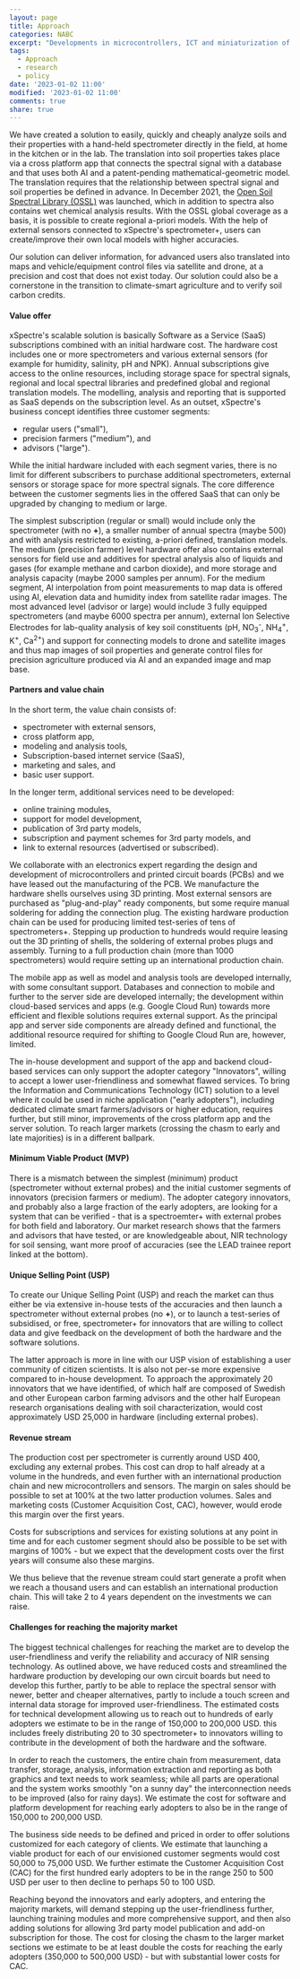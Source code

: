 ```yaml
---
layout: page
title: Approach
categories: NABC
excerpt: "Developments in microcontrollers, ICT and miniaturization of spectral sensors have paved the way for innovations also in soil sensing. Grounded in the rapid progress, xSpectre has developed a handheld soil laboratory that easily, quickly and cheaply analyze soils and their properties, in-situ or in the kitchen."
tags:
  - Approach
  - research
  - policy
date: '2023-01-02 11:00'
modified: '2023-01-02 11:00'
comments: true
share: true
---
```


We have created a solution to easily, quickly and cheaply analyze soils and their properties with a hand-held spectrometer directly in the field, at home in the kitchen or in the lab. The translation into soil properties takes place via a cross platform app that connects the spectral signal with a database and that uses both AI and a patent-pending mathematical-geometric model. The translation requires that the relationship between spectral signal and soil properties be defined in advance. In December 2021, the [Open Soil Spectral Library (OSSL)](https://soilspectroscopy.org) was launched, which in addition to spectra also contains wet chemical analysis results. With the OSSL global coverage as a basis, it is possible to create regional a-priori models. With the help of external sensors connected to xSpectre's spectrometer+, users can create/improve their own local models with higher accuracies.

Our solution can deliver information, for advanced users also translated into maps and vehicle/equipment control files via satellite and drone, at a precision and cost that does not exist today. Our solution could also be a cornerstone in the transition to climate-smart agriculture and to verify soil carbon credits.

#### Value offer

xSpectre's scalable solution is basically Software as a Service (SaaS) subscriptions combined with an initial hardware cost. The hardware cost includes one or more spectrometers and various external sensors (for example for humidity, salinity, pH and NPK). Annual subscriptions give access to the online resources, including storage space for spectral signals, regional and local spectral libraries and predefined global and regional translation models. The modelling, analysis and reporting that is supported as SaaS depends on the subscription level. As an outset, xSpectre's business concept identifies three customer segments:

- regular users ("small"),
- precision farmers ("medium"), and
- advisors ("large").

While the initial hardware included with each segment varies, there is no limit for different subscribers to purchase additional spectrometers, external sensors or storage space for more spectral signals. The core difference between the customer segments lies in the offered SaaS  that can only be upgraded by changing to medium or large.  

The simplest subscription (regular or small) would include only the spectrometer (with no **+**), a smaller number of annual spectra (maybe 500) and with analysis restricted to existing, a-priori defined, translation models. The medium (precision farmer) level hardware offer also contains external sensors for field use and additives for spectral analysis also of liquids and gases (for example methane and carbon dioxide), and more storage and analysis capacity (maybe 2000 samples per annum). For the medium segment, AI interpolation from point measurements to map data is offered using AI, elevation data and humidity index from satellite radar images. The most advanced level (advisor or large) would include 3 fully equipped spectrometers (and maybe 6000 spectra per annum), external Ion Selective Electrodes for lab-quality analysis of key soil constituents (pH, NO<sub>3</sub><sup>-</sup>, NH<sub>4</sub><sup>+</sup>, K<sup>+</sup>, Ca<sup>2+</sup>) and support for connecting models to drone and satellite images and thus map images of soil properties and generate control files for precision agriculture produced via AI and an expanded image and map base.

#### Partners and value chain

In the short term, the value chain consists of:

- spectrometer with external sensors,
- cross platform app,
- modeling and analysis tools,
- Subscription-based internet service (SaaS),
- marketing and sales, and
- basic user support.

In the longer term, additional services need to be developed:

- online training modules,
- support for model development,
- publication of 3rd party models,
- subscription and payment schemes for 3rd party models, and
- link to external resources (advertised or subscribed).

We collaborate with an electronics expert regarding the design and development of microcontrollers and printed circuit boards (PCBs) and we have leased out the manufacturing of the PCB. We manufacture the hardware shells ourselves using 3D printing. Most external sensors are purchased as "plug-and-play" ready components, but some require manual soldering for adding the connection plug. The existing hardware production chain can be used for producing limited test-series of tens of spectrometers+. Stepping up production to hundreds would require leasing out the 3D printing of shells, the soldering of external probes plugs and assembly. Turning to a full production chain (more than 1000 spectrometers) would require setting up an international production chain.

The mobile app as well as model and analysis tools are developed internally, with some consultant support. Databases and connection to mobile and further to the server side are developed internally; the development within cloud-based services and apps (e.g. Google Cloud Run) towards more efficient and flexible solutions requires external support. As the principal app and server side components are already defined and functional, the additional resource required for shifting to Google Cloud Run are, however, limited.

The in-house development and support of the app and backend cloud-based services can only support the adopter category "Innovators", willing to accept a lower user-friendliness and somewhat flawed services. To bring the Information and Communications Technology (ICT) solution to a level where it could be used in niche application ("early adopters"), including dedicated climate smart farmers/advisors or higher education, requires further, but still minor, improvements of the cross platform app and the server solution. To reach larger markets (crossing the chasm to early and late majorities) is in a different ballpark.

#### Minimum Viable Product (MVP)

There is a mismatch between the simplest (minimum) product (spectrometer without external probes) and the initial customer segments of innovators (precision farmers or medium). The adopter category innovators, and probably also a large fraction of the early adopters, are looking for a system that can be verified - that is a spectroemter+ with external probes for both field and laboratory. Our market research shows that the farmers and advisors that have tested, or are knowledgeable about, NIR technology for soil sensing, want more proof of accuracies (see the LEAD trainee report linked at the bottom).

#### Unique Selling Point (USP)

To create our Unique Selling Point (USP) and reach the market can thus either be via extensive in-house tests of the accuracies and then launch a spectrometer without external probes (no **+**), or to launch a test-series of subsidised, or free, spectrometer+ for innovators that are willing to collect data and give feedback on the development of both the hardware and the software solutions.

The latter approach is more in line with our USP vision of establishing a user community of citizen scientists. It is also not per-se more expensive compared to in-house development. To approach the approximately 20 innovators that we have identified, of which half are composed of Swedish and other European carbon farming advisors and the other half European research organisations dealing with soil characterization, would cost approximately USD 25,000 in hardware (including external probes).

#### Revenue stream

The production cost per spectrometer is currently around USD 400, excluding any external probes. This cost can drop to half already at a volume in the hundreds, and even further with an international production chain and new microcontrollers and sensors. The margin on sales should be possible to set at 100% at the two latter production volumes. Sales and marketing costs (Customer Acquisition Cost, CAC), however, would erode this margin over the first years.

Costs for subscriptions and services for existing solutions at any point in time and for each customer segment should also be possible to be set with margins of 100% - but we expect that the development costs over the first years will consume also these margins.

We thus believe that the revenue stream could start generate a profit when we reach a thousand users and can establish an international production chain. This will take 2 to 4 years dependent on the investments we can raise.

#### Challenges for reaching the majority market

The biggest technical challenges for reaching the market are to develop the user-friendliness and verify the reliability and accuracy of NIR sensing technology. As outlined above, we have reduced costs and streamlined the hardware production by developing our own circuit boards but need to develop this further, partly to be able to replace the spectral sensor with newer, better and cheaper alternatives, partly to include a touch screen and internal data storage for improved user-friendliness. The estimated costs for technical development allowing us to reach out to hundreds of early adopters we estimate to be in the range of 150,000 to 200,000 USD. this includes freely distributing 20 to 30 spectrometer+ to innovators willing to contribute in the development of both the hardware and the software.

In order to reach the customers, the entire chain from measurement, data transfer, storage, analysis, information extraction and reporting as both graphics and text needs to work seamless; while all parts are operational and the system works smoothly "on a sunny day" the interconnection needs to be improved (also for rainy days). We estimate the cost for software and platform development for reaching early adopters to also be in the range of 150,000 to 200,000 USD.

The business side needs to be defined and priced in order to offer solutions customized for each category of clients. We estimate that launching a viable product for each of our envisioned customer segments would cost 50,000 to 75,000 USD. We further estimate the Customer Acquisition Cost (CAC) for the first hundred early adopters to be in the range 250 to 500 USD per user to then decline to perhaps 50 to 100 USD.

Reaching beyond the innovators and early adopters, and entering the majority markets, will demand stepping up the user-friendliness further, launching training modules and more comprehensive support, and then also adding solutions for allowing 3rd party model publication and add-on subscription for those. The cost for closing the chasm to the larger market sections we estimate to be at least double the costs for reaching the early adopters (350,000 to 500,000 USD) - but with substantial lower costs for CAC.
